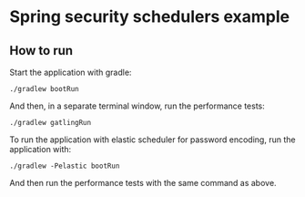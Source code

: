# Spring security schedulers example

## How to run
Start the application with gradle:

    ./gradlew bootRun
    
And then, in a separate terminal window, run the performance tests:

    ./gradlew gatlingRun
    
To run the application with elastic scheduler for password encoding, run the application with:

    ./gradlew -Pelastic bootRun
    
And then run the performance tests with the same command as above.